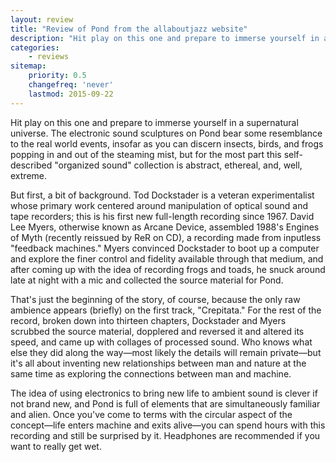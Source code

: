 ```yaml
---
layout: review
title: "Review of Pond from the allaboutjazz website"
description: "Hit play on this one and prepare to immerse yourself in a supernatural universe"
categories:
    - reviews
sitemap:
    priority: 0.5
    changefreq: 'never'
    lastmod: 2015-09-22
---
```


Hit play on this one and prepare to immerse yourself in a supernatural universe. The electronic sound sculptures on Pond bear some resemblance to the real world events, insofar as you can discern insects, birds, and frogs popping in and out of the steaming mist, but for the most part this self-described "organized sound" collection is abstract, ethereal, and, well, extreme.

But first, a bit of background. Tod Dockstader is a veteran experimentalist whose primary work centered around manipulation of optical sound and tape recorders; this is his first new full-length recording since 1967. David Lee Myers, otherwise known as Arcane Device, assembled 1988's Engines of Myth (recently reissued by ReR on CD), a recording made from inputless "feedback machines." Myers convinced Dockstader to boot up a computer and explore the finer control and fidelity available through that medium, and after coming up with the idea of recording frogs and toads, he snuck around late at night with a mic and collected the source material for Pond.

That's just the beginning of the story, of course, because the only raw ambience appears (briefly) on the first track, "Crepitata." For the rest of the record, broken down into thirteen chapters, Dockstader and Myers scrubbed the source material, dopplered and reversed it and altered its speed, and came up with collages of processed sound. Who knows what else they did along the way—most likely the details will remain private—but it's all about inventing new relationships between man and nature at the same time as exploring the connections between man and machine.

The idea of using electronics to bring new life to ambient sound is clever if not brand new, and Pond is full of elements that are simultaneously familiar and alien. Once you've come to terms with the circular aspect of the concept—life enters machine and exits alive—you can spend hours with this recording and still be surprised by it. Headphones are recommended if you want to really get wet.

[//]: <> (http://www.allaboutjazz.com/pond-tod-dockstader-rer-megacorp-review-by-aaj-staff.php 01/12/2004)